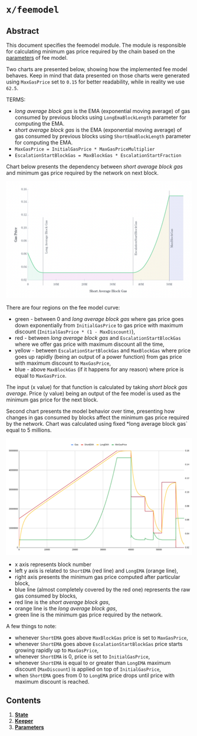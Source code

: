 <!--
order: 0
title: Fee model Overview
parent:
  title: "feemodel"
-->

# `x/feemodel`

## Abstract

This document specifies the feemodel module. The module is responsible for calculating minimum gas price required by the chain based on the [parameters](03_params.md) of fee model.

Two charts are presented below, showing how the implemented fee model behaves. Keep in mind that data presented on those charts were generated using `MaxGasPrice` set to `0.15` for better readability, while in reality we use `62.5`.

TERMS:
- *long average block gas* is the EMA (exponential moving average) of gas consumed by previous blocks using `LongEmaBlockLength` parameter for computing the EMA.
- *short average block gas* is the EMA (exponential moving average) of gas consumed by previous blocks using `ShortEmaBlockLength` parameter for computing the EMA.
- `MaxGasPrice = InitialGasPrice * MaxGasPriceMultiplier`
- `EscalationStartBlockGas = MaxBlockGas * EscalationStartFraction`

Chart below presents the dependency between *short average block gas* and minimum gas price required by the network on next block.

![Fee model curve](assets/curve.png)

There are four regions on the fee model curve:
- green - between 0 and *long average block gas* where gas price goes down exponentially from `InitialGasPrice` to gas price with maximum discount (`InitialGasPrice * (1 - MaxDiscount)`),
- red - between *long average block gas* and `EscalationStartBlockGas` where we offer gas price with maximum discount all the time,
- yellow - between `EscalationStartBlockGas` and `MaxBlockGas` where price goes up rapidly (being an output of a power function) from gas price with maximum discount to `MaxGasPrice`,
- blue - above `MaxBlockGas` (if it happens for any reason) where price is equal to `MaxGasPrice`.

The input (x value) for that function is calculated by taking *short block gas average*.
Price (y value) being an output of the fee model is used as the minimum gas price for the next block.

Second chart presents the model behavior over time, presenting how changes in gas consumed by blocks affect the minimum gas price required by the network. Chart was calculated using fixed *long average block gas` equal to 5 millions. 

![Fee model time series](assets/time_series.png)

- x axis represents block number
- left y axis is related to `ShortEMA` (red line) and `LongEMA` (orange line),
- right axis presents the minimum gas price computed after particular block,
- blue line (almost completely covered by the red one) represents the raw gas consumed by blocks,
- red line is the *short average block gas*,
- orange line is the *long average block gas*,
- green line is the minimum gas price required by the network.

A few things to note:
- whenever `ShortEMA` goes above `MaxBlockGas` price is set to `MaxGasPrice`,
- whenever `ShortEMA` goes above `EscalationStartBlockGas` price starts growing rapidly up to `MaxGasPrice`,
- whenever `ShortEMA` is 0, price is set to `InitialGasPrice`,
- whenever `ShortEMA` is equal to or greater than `LongEMA` maximum discount (`MaxDiscount`) is applied on top of `InitialGasPrice`,
- when `ShortEMA` goes from 0 to `LongEMA` price drops until price with maximum discount is reached.

## Contents

1. **[State](01_state.md)**
2. **[Keeper](02_keeper.md)**
5. **[Parameters](03_params.md)**
